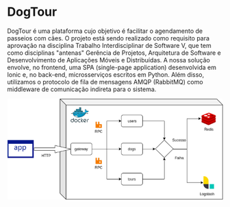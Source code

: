 # DogTour
DogTour é uma plataforma cujo objetivo é facilitar o agendamento de passeios com cães. O projeto está sendo realizado como requisito para aprovação na disciplina Trabalho Interdisciplinar de Software V, que tem como disciplinas "antenas" Gerência de Projetos, Arquitetura de Software e Desenvolvimento de Aplicações Móveis e Distribuídas. A nossa solução envolve, no frontend, uma SPA (single-page application) desenvolvida em Ionic e, no back-end, microsserviços escritos em Python. Além disso, utilizamos o protocolo de fila de mensagens AMQP (RabbitMQ) como middleware de comunicação indireta para o sistema.

![Arquitetura do Projeto](misc/architecture.png?raw=true "Title")
